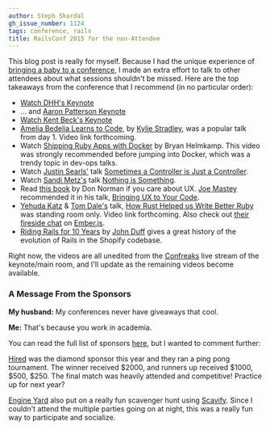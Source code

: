 ```yaml
---
author: Steph Skardal
gh_issue_number: 1124
tags: conference, rails
title: RailsConf 2015 for the non-Attendee
---
```


This blog post is really for myself. Because I had the unique experience of [bringing a baby to a conference](http://blog.endpoint.com/2015/04/how-to-bring-baby-to-tech-conference.html), I made an extra effort to talk to other attendees about what sessions shouldn't be missed. Here are the top takeaways from the conference that I recommend (in no particular order):

- [Watch DHH's Keynote](http://confreaks.tv/videos/railsconf2015-opening-keynote)
- ... and [Aaron Patterson Keynote](http://confreaks.tv/videos/railsconf2015-keynote-day-2-opening)
- [Watch Kent Beck's Keynote](http://confreaks.tv/videos/railsconf2015-closing-keynote)
- [Amelia Bedelia Learns to Code](http://confreaks.tv/videos/railsconf2015-amelia-bedelia-learns-to-code), by [Kylie Stradley](https://twitter.com/kyfast), was a popular talk from day 1. Video link forthcoming.
- Watch [Shipping Ruby Apps with Docker](https://www.youtube.com/watch?v=mVN7aTqr550) by Bryan Helmkamp. This video was strongly recommended before jumping into Docker, which was a trendy topic in dev-ops talks.
- Watch [Justin Searls'](https://twitter.com/searls) talk [Sometimes a Controller is Just a Controller](http://confreaks.tv/videos/railsconf2015-sometimes-a-controller-is-just-a-controller).
- Watch [Sandi Metz's](https://twitter.com/sandimetz) talk [Nothing is Something](http://confreaks.tv/videos/railsconf2015-nothing-is-something).
- Read [this book](http://en.wikipedia.org/wiki/The_Design_of_Everyday_Things) by Don Norman if you care about UX. [Joe Mastey](https://twitter.com/jmmastey) recommended it in his talk, [Bringing UX to Your Code](http://confreaks.tv/videos/railsconf2015-bringing-ux-to-your-code).
- [Yehuda Katz](https://twitter.com/wycats) & [Tom Dale's](https://twitter.com/tomdale) talk, [How Rust Helped us Write Better Ruby](http://confreaks.tv/videos/railsconf2015-bending-the-curve-how-rust-helped-us-write-better-ruby) was standing room only. Video link forthcoming. Also check out [their fireside chat](https://www.youtube.com/watch?v=0B9XjwoaCNM) on [Ember.js](http://emberjs.com/).
- [Riding Rails for 10 Years](http://confreaks.tv/videos/railsconf2015-riding-rails-for-10-years) by [John Duff](https://twitter.com/johnduff) gives a great history of the evolution of Rails in the Shopify codebase.

Right now, the videos are all unedited from the [Confreaks](http://www.confreaks.com/) live stream of the keynote/main room, and I'll update as the remaining videos become available.

### A Message From the Sponsors

**My husband:** My conferences never have giveaways that cool.

**Me:** That's because you work in academia.

You can read the full list of sponsors [here](http://railsconf.com/sponsors), but I wanted to comment further:

[Hired](https://hired.com/) was the diamond sponsor this year and they ran a ping pong tournament. The winner received $2000, and runners up received $1000, $500, $250. The final match was heavily attended and competitive! Practice up for next year?

[Engine Yard](https://www.engineyard.com/) also put on a really fun scavenger hunt using [Scavify](https://www.scavify.com/). Since I couldn't attend the multiple parties going on at night, this was a really fun way to participate and socialize.
